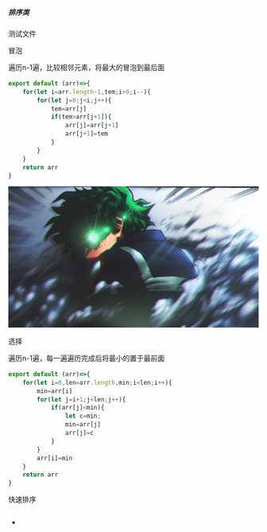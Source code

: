 ##### 排序类

测试文件


冒泡

遍历n-1遍，比较相邻元素，将最大的冒泡到最后面

```javascript
export default (arr)=>{
    for(let i=arr.length-1,tem;i>0;i--){
        for(let j=0;j<i;j++){
            tem=arr[j]
            if(tem>arr[j+1]){
                arr[j]=arr[j+1]
                arr[j+1]=tem	
            }
        }
    }
    return arr 
}
```

![image](./img/1.jpg)



选择

遍历n-1遍，每一遍遍历完成后将最小的置于最前面

```javascript
export default (arr)=>{
    for(let i=0,len=arr.length,min;i<len;i++){
        min=arr[i]
        for(let j=i+1;j<len;j++){
            if(arr[j]<min){
                let c=min;
                min=arr[j]
                arr[j]=c
            }
        }
        arr[i]=min
    }
    return arr
}
```



快速排序

```javascript

```

















* 



```javascript

```







